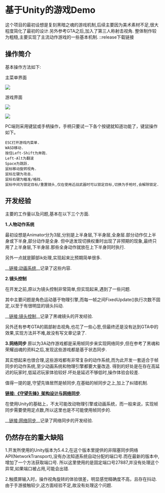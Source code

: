 ﻿# 基于Unity的游戏Demo
这个项目的最初设想是复刻黑暗之魂的游戏机制,后续主要因为美术素材不足,很大程度简化了最初的设计.另外参考GTA之后,加入了第三人称射击视角.
整体制作较为粗糙,主要实现了主流动作游戏的一些基本机制.
::release下载链接

## 操作简介 
基本操作方法如下:

主菜单界面

![](https://raw.githubusercontent.com/knightlyj/demo/master/docs/img/guide-menu.png)

游戏界面

![](https://raw.githubusercontent.com/knightlyj/demo/master/docs/img/guide-play.png)

![](https://raw.githubusercontent.com/knightlyj/demo/master/docs/img/guide-playMenu.png)


PC端则采用键鼠或手柄操作，手柄只要试一下各个按键就知道功能了，键鼠操作如下。
```
ESC打开游戏内菜单.
WASD移动.
按住Left-Shift为奔跑.
Left-Alt为翻滚
Space为跳跃.
鼠标移动旋转视角.
鼠标左键为攻击.
鼠标右键为瞄准/格挡.
鼠标中间为锁定目标/重置镜头,仅在使用近战武器时可以锁定目标,切换为手枪时,会解除锁定.
```
## 开发经验
主要的工作量以及问题,基本在以下三个方面.

__1.人物动作系统__

最初设想是Animator分为3层,分别是上半身层,下半身层,全身层.部分动作仅上半身或下半身,部分动作是全身.
但中途发现切换权重时出现了非预期的现象,最终只用了上半身层,下半身层.那些全身动作就放在上下半身同时执行.

另外一点就是脚部ik处理,实现起来比预期简单很多.

__[链接:动画系统](https://knightlyj.github.io/demo/animation)__记录了这些内容.

__2.镜头控制__

在开发之前,原以为镜头控制非常简单,但实现起来,遇到了一些问题.

其中主要问题是角色运动基于物理引擎,而每一帧之间FixedUpdate()执行次数不固定,以至于有很明显的镜头抖动.

__[链接:镜头控制](https://knightlyj.github.io/demo/camera)__记录了黑魂镜头的开发经验.

另外还有参考GTA的肩部射击视角,也花了一些心思,但最终还是没有达到GTA中的效果,实现方法并不难,故没有写文章记录了.

__3.网络同步__
原以为3A动作游戏都是采用帧同步来实现网络同步,但在参考了黑魂和荣耀战魂的资料之后,发现这些游戏都是基于状态同步.

其实想起来也很合理,这些游戏都有非常复杂的动作系统,而为此开发一套适合于帧同步的动作系统,至少动画系统和物理引擎都要大量改造.
得到的好处是在存在高延迟的玩家时,低延迟玩家体验较好.坏处是延迟不够低时,操作体验会较差.

值得一提的是,守望先锋居然是帧同步,在基础的帧同步之上,加上了纠错机制.

__[链接:《守望先锋》架构设计与网络同步](http://gad.qq.com/article/detail/28682)__.

在使用Unity的基础上，不太可能改动物理引擎或动画系统，而一般来说，实现帧同步需要使用定点数,所以这里也是不可能使用帧同步的.

__[链接:网络同步](https://knightlyj.github.io/demo/network)__记录了网络同步的开发经验.

## 仍然存在的重大缺陷
1.开发所使用的Unity版本为5.4.2,在这个版本里提供的非阻塞同步网络API(NetworkTransport),没有办法知道系统自动分配的端口号.而在最新的版本中,增加了一个方法获取端口号.
所以这里使用的是固定端口号27887,并没有处理这个异常,如果端口被占用,可能会出错.

2.触摸屏输入时，操作视角旋转的体验很差，明显感觉精确度不高，且存在抖动.由于手游接触较少,这方面经验不足,故没有处理这个问题.

